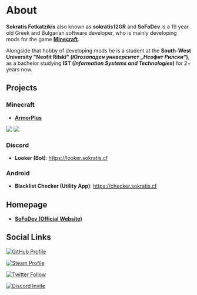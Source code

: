 
# About

<p> <b>Sokratis Fotkatzikis</b> also known as <b>sokratis12GR</b> and <b>SoFoDev</b> is a 19 year old Greek and Bulgarian software developer, who is mainly developing mods for the game <a href="Minecraft.net"><b>Minecraft</b></a>. </p>
<p> Alongside that hobby of developing mods he is a student at the <b>South-West University "Neofit Rilski" (<i>Югозападен университет „Неофит Рилски“</i>)</b>,
      as a bachelor studying <b>IST (<i>Information Systems and Technologies</i>)</b> for 2+ years now.</p>

## Projects

### Minecraft

- [**ArmorPlus**](https://smarturl.it/armorplus) 

[![](http://cf.way2muchnoise.eu/full_armorplus_downloads.svg)](https://smarturl.it/armorplus)
[![](http://cf.way2muchnoise.eu/versions/armorplus.svg)](https://smarturl.it/armorplus)

### Discord

- **Looker (Bot)**: https://looker.sokratis.cf


### Android

- **Blacklist Checker (Utility App)**: https://checker.sokratis.cf

## Homepage

- [**SoFoDev (Official Website)**](https://sokratis.cf)

## Social Links

<p><a class="github" href="https://github.com/sokratis12GR"><img alt="GitHub Profile" src="https://img.shields.io/badge/GitHub%20Profile-white?logo=github&style=for-the-badge&color=161B22"></a></p>
<p><a class="steam" href="https://steamcommunity.com/id/sokratis12GR"><img alt="Steam Profile" src="https://img.shields.io/badge/sokratis12GR%20%7C%20SoFoDev-white?style=for-the-badge&logo=steam&color=171A21"></a></p>
<p><a class="twitter" href="https://twitter.com/sokratis12GR"><img alt="Twitter Follow" src="https://img.shields.io/badge/@sokratis12GR-white?logo=twitter&logoColor=white&style=for-the-badge&color=1DA1F2"></a></p>
<p><a class="discord" href="https://discord.gg/JCWbJvA"><img alt="Discord Invite" src="https://img.shields.io/badge/Join%20Our%20ArmorPlus%20Community%20Server-white?style=for-the-badge&logo=discord&logoColor=white&color=5865F2"></a></p>
